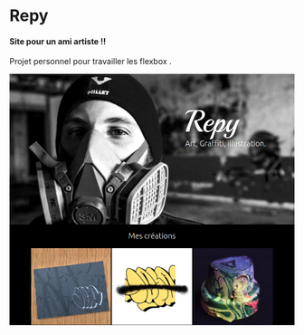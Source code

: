 # Repy
#### Site pour un ami artiste !!

Projet personnel pour travailler les flexbox . 




![repy](./vue.png)
